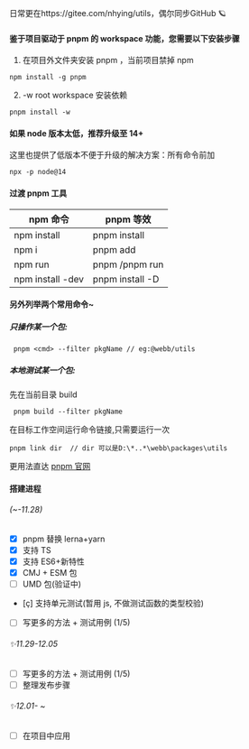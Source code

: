 日常更在https://gitee.com/nhying/utils，偶尔同步GitHub 🪐
#### 鉴于项目驱动于 pnpm 的 workspace 功能，您需要以下安装步骤

1. 在项目外文件夹安装 pnpm ，当前项目禁掉 npm

```
npm install -g pnpm
```

2. -w root workspace 安装依赖

```
pnpm install -w
```

#### 如果 node 版本太低，推荐升级至 14+

这里也提供了低版本不便于升级的解决方案：所有命令前加

```
npx -p node@14
```

#### 过渡 pnpm 工具

| npm 命令         | pnpm 等效                 |
| ---------------- | ------------------------- |
| npm install      | pnpm install              |
| npm i <pkg>      | pnpm add <pkg>            |
| npm run <cmd>    | pnpm <cmd>/pnpm run <cmd> |
| npm install -dev | pnpm install -D           |

#### 另外列举两个常用命令~

##### 只操作某一个包:

```
 pnpm <cmd> --filter pkgName // eg:@webb/utils
```

##### 本地测试某一个包:

先在当前目录 build

```
 pnpm build --filter pkgName
```

在目标工作空间运行命令链接,只需要运行一次

```
pnpm link dir  // dir 可以是D:\*..*\webb\packages\utils
```

更用法直达 [pnpm 官网](https://pnpm.io/cli/add)

#### 搭建进程

###### (~-11.28)

- [x] pnpm 替换 lerna+yarn
- [x] 支持 TS
- [x] 支持 ES6+新特性
- [x] CMJ + ESM 包
- [ ] UMD 包(验证中)
- [ç] 支持单元测试(暂用 js, 不做测试函数的类型校验)
- [ ] 写更多的方法 + 测试用例 (1/5)

###### ✨11.29-12.05

- [ ] 写更多的方法 + 测试用例 (1/5)
- [ ] 整理发布步骤

###### ✨12.01- ~

- [ ] 在项目中应用
